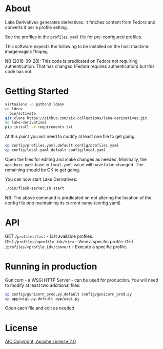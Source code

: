 # About

Lake Derivatives generates derivatives.  It fetches content from Fedora and converts
it per a profile setting.  

See the profiles in the `profiles.yaml` file for pre-configured profiles.

This software expects the following to be installed on the host machine:
    imagemagick
    ffmpeg

NB (2018-09-28):  This code is predicated on Fedora not requiring authentication.
That has changed (Fedora requires authentication) but this code has not.

# Getting Started

~~~bash
virtualenv -p python3 ldenv
cd ldenv
. bin/activate
git clone https://github.com/aic-collections/lake-derivatives.git
cd lake-derivatives
pip install -r requirements.txt
~~~

At this point you will need to modify at least one file to get going:

~~~bash
cp config/profiles.yaml.default config/profiles.yaml
cp config/local.yaml.default config/local.yaml
~~~
Open the files for editing and make changes as needed.  Minimally, 
the `app_base_path` base in `local.yaml` value will have to be changed.  The 
remaining should be OK to get going.

You can now start Lake Derivatives:

~~~bash
./bin/flask-server.sh start
~~~

NB: The above command is predicated on not altering the location of the config 
file *and* maintaining its current name (config.yaml).

# API

GET `/profiles/list` - List available profiles.  
GET `/profiles/<profile_id>/view` - View a specific profile.
GET `/profiles/<profile_id>/convert` - Execute a specific profile.

# Running in production

Gunicorn - a WSGI HTTP Server - can be used for production.  You will need to modify
at least two additional files:

~~~bash
cp config/gunicorn_prod.py.default config/gunicorn_prod.py
cp app/wsgi.py.default app/wsgi.py
~~~

Open each file and edit as needed.

# License

[AIC Copyright; Apache License 2.0](LICENSE)



